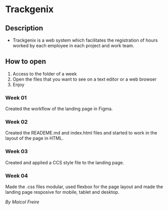 # Trackgenix

## Description
- Trackgenix is a web system which facilitates the registration of hours worked by each employee in each project and work team.

## How to open
1. Access to the folder of a week
2. Open the files that you want to see on a text editor or a web browser
3. Enjoy

### Week 01 
Created the workflow of the landing page in Figma.

### Week 02
Created the READEME.md and index.html files and started to work in the layout of the page in HTML.

### Week 03
Created and applied a CCS style file to the landing page.

### Week 04
Made the .css files modular, used flexbox for the page layout and made the landing page resposive for mobile, tablet and desktop.
 
_By Maicol Freire_
